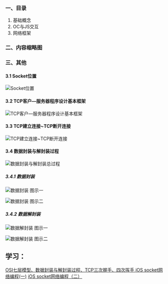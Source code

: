 ### 一、目录
1. 基础概念
2. OC与JS交互
3. 网络框架

### 二、内容缩略图


### 三、其他
#### 3.1 Socket位置
![Socket位置](https://upload-images.jianshu.io/upload_images/1893416-6c01b53cf5f78ceb.jpg?imageMogr2/auto-orient/strip%7CimageView2/2/w/1240)

#### 3.2 TCP客户—服务器程序设计基本框架
![TCP客户—服务器程序设计基本框架](https://upload-images.jianshu.io/upload_images/1893416-34e84245d10273be.png?imageMogr2/auto-orient/strip%7CimageView2/2/w/1240)

#### 3.3 TCP建立连接~TCP断开连接
![TCP建立连接~TCP断开连接](https://upload-images.jianshu.io/upload_images/1893416-45f869f5eb090586.png?imageMogr2/auto-orient/strip%7CimageView2/2/w/1240)

#### 3.4 数据封装与解封装过程
![数据封装与解封装总过程](https://upload-images.jianshu.io/upload_images/1893416-de36cf775bea737f.png?imageMogr2/auto-orient/strip%7CimageView2/2/w/1240)

##### 3.4.1 数据封装
![数据封装 图示一](https://upload-images.jianshu.io/upload_images/1893416-09b82c7214d924f7.png?imageMogr2/auto-orient/strip%7CimageView2/2/w/1240)

![数据封装 图示二](https://upload-images.jianshu.io/upload_images/1893416-d968629720676b04.png?imageMogr2/auto-orient/strip%7CimageView2/2/w/1240)

##### 3.4.2 数据解封装
![数据解封装 图示一](https://upload-images.jianshu.io/upload_images/1893416-35d1ce70df7eb9a7.png?imageMogr2/auto-orient/strip%7CimageView2/2/w/1240)

![数据解封装 图示二](https://upload-images.jianshu.io/upload_images/1893416-a01f8da5a41dd726.png?imageMogr2/auto-orient/strip%7CimageView2/2/w/1240)



## 学习：
[OSI七层模型、数据封装与解封装过程、TCP三次握手、四次挥手
](http://blog.51cto.com/13055758/2061535)
[iOS socket网络编程(一)](https://www.jianshu.com/p/0a050f098a1e)
[iOS socket网络编程（二）](https://www.jianshu.com/p/ea48c093d8cc)
